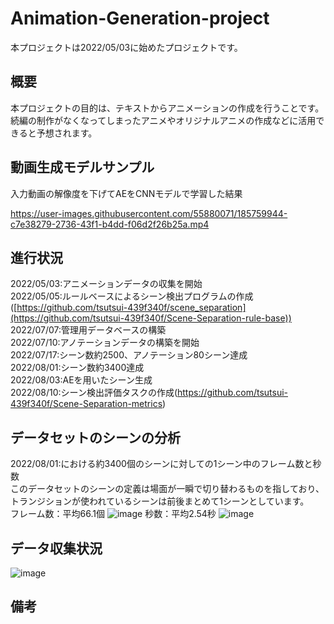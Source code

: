# Animation-Generation-project
本プロジェクトは2022/05/03に始めたプロジェクトです。
## 概要
本プロジェクトの目的は、テキストからアニメーションの作成を行うことです。
続編の制作がなくなってしまったアニメやオリジナルアニメの作成などに活用できると予想されます。

## 動画生成モデルサンプル
入力動画の解像度を下げてAEをCNNモデルで学習した結果

https://user-images.githubusercontent.com/55880071/185759944-c7e38279-2736-43f1-b4dd-f06d2f26b25a.mp4




## 進行状況
2022/05/03:アニメーションデータの収集を開始\
2022/05/05:ルールベースによるシーン検出プログラムの作成([https://github.com/tsutsui-439f340f/scene_separation](https://github.com/tsutsui-439f340f/Scene-Separation-rule-base)) \
2022/07/07:管理用データベースの構築\
2022/07/10:アノテーションデータの構築を開始\
2022/07/17:シーン数約2500、アノテーション80シーン達成\
2022/08/01:シーン数約3400達成 \
2022/08/03:AEを用いたシーン生成 \
2022/08/10:シーン検出評価タスクの作成(https://github.com/tsutsui-439f340f/Scene-Separation-metrics)

## データセットのシーンの分析
2022/08/01:における約3400個のシーンに対しての1シーン中のフレーム数と秒数\
このデータセットのシーンの定義は場面が一瞬で切り替わるものを指しており、トランジションが使われているシーンは前後まとめて1シーンとしています。\
フレーム数：平均66.1個
![image](https://user-images.githubusercontent.com/55880071/184421152-2e0ec69f-268e-469b-a8c7-32f678697baf.png)
秒数：平均2.54秒
![image](https://user-images.githubusercontent.com/55880071/184421130-2e3d10b7-4917-4e54-a4b8-643a35fc5147.png)

## データ収集状況
![image](https://user-images.githubusercontent.com/55880071/185758496-2774ede8-e99e-4c82-b0b6-300500004e7f.png)



## 備考

